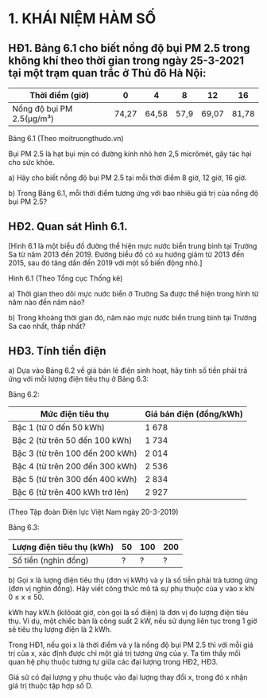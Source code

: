 # 1. KHÁI NIỆM HÀM SỐ

## HĐ1. Bảng 6.1 cho biết nồng độ bụi PM 2.5 trong không khí theo thời gian trong ngày 25-3-2021 tại một trạm quan trắc ở Thủ đô Hà Nội:

| Thời điểm (giờ) | 0 | 4 | 8 | 12 | 16 |
|-----------------|------|------|------|-------|-------|
| Nồng độ bụi PM 2.5(μg/m³) | 74,27 | 64,58 | 57,9 | 69,07 | 81,78 |

Bảng 6.1 (Theo moitruongthudo.vn)

Bụi PM 2.5 là hạt bụi mịn có đường kính nhỏ hơn 2,5 micrômét, gây tác hại cho sức khỏe.

a) Hãy cho biết nồng độ bụi PM 2.5 tại mỗi thời điểm 8 giờ, 12 giờ, 16 giờ.

b) Trong Bảng 6.1, mỗi thời điểm tương ứng với bao nhiêu giá trị của nồng độ bụi PM 2.5?

## HĐ2. Quan sát Hình 6.1.

[Hình 6.1 là một biểu đồ đường thể hiện mực nước biển trung bình tại Trường Sa từ năm 2013 đến 2019. Đường biểu đồ có xu hướng giảm từ 2013 đến 2015, sau đó tăng dần đến 2019 với một số biến động nhỏ.]

Hình 6.1 (Theo Tổng cục Thống kê)

a) Thời gian theo dõi mực nước biển ở Trường Sa được thể hiện trong hình từ năm nào đến năm nào?

b) Trong khoảng thời gian đó, năm nào mực nước biển trung bình tại Trường Sa cao nhất, thấp nhất?

## HĐ3. Tính tiền điện

a) Dựa vào Bảng 6.2 về giá bán lẻ điện sinh hoạt, hãy tính số tiền phải trả ứng với mỗi lượng điện tiêu thụ ở Bảng 6.3:

Bảng 6.2:

| Mức điện tiêu thụ | Giá bán điện (đồng/kWh) |
|-------------------|--------------------------|
| Bậc 1 (từ 0 đến 50 kWh) | 1 678 |
| Bậc 2 (từ trên 50 đến 100 kWh) | 1 734 |
| Bậc 3 (từ trên 100 đến 200 kWh) | 2 014 |
| Bậc 4 (từ trên 200 đến 300 kWh) | 2 536 |
| Bậc 5 (từ trên 300 đến 400 kWh) | 2 834 |
| Bậc 6 (từ trên 400 kWh trở lên) | 2 927 |

(Theo Tập đoàn Điện lực Việt Nam ngày 20-3-2019)

Bảng 6.3:

| Lượng điện tiêu thụ (kWh) | 50 | 100 | 200 |
|---------------------------|-----|-----|-----|
| Số tiền (nghìn đồng) | ? | ? | ? |

b) Gọi x là lượng điện tiêu thụ (đơn vị kWh) và y là số tiền phải trả tương ứng (đơn vị nghìn đồng). Hãy viết công thức mô tả sự phụ thuộc của y vào x khi 0 ≤ x ≤ 50.

kWh hay kW.h (kilôoát giờ, còn gọi là số điện) là đơn vị đo lượng điện tiêu thụ. Ví dụ, một chiếc bàn là công suất 2 kW, nếu sử dụng liên tục trong 1 giờ sẽ tiêu thụ lượng điện là 2 kWh.

Trong HĐ1, nếu gọi x là thời điểm và y là nồng độ bụi PM 2.5 thì với mỗi giá trị của x, xác định được chỉ một giá trị tương ứng của y. Ta tìm thấy mối quan hệ phụ thuộc tương tự giữa các đại lượng trong HĐ2, HĐ3.

Giá sử có đại lượng y phụ thuộc vào đại lượng thay đổi x, trong đó x nhận giá trị thuộc tập hợp số D.